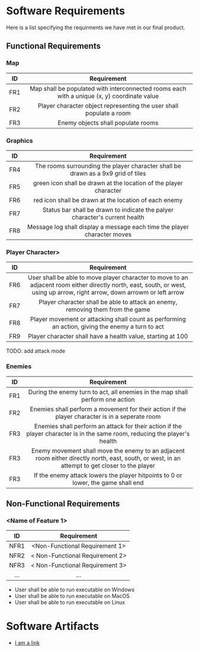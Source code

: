 # Software Requirements
Here is a list specifying the requirments we have met in our final product.

## Functional Requirements 

### Map
| ID  | Requirement     | 
| :-------------: | :----------: | 
| FR1 | Map shall be populated with interconnected rooms each with a unique (x, y) coordinate value | 
| FR2 | Player character object representing the user shall populate a room | 
| FR3 | Enemy objects shall populate rooms | 

### Graphics
| ID  | Requirement     | 
| :-------------: | :----------: | 
| FR4 | The rooms surrounding the player character shall be drawn as a 9x9 grid of tiles | 
| FR5 | green icon shall be drawn at the location of the player character | 
| FR6 | red icon shall be drawn at the location of each enemy | 
| FR7 | Status bar shall be drawn to indicate the palyer character's current health | 
| FR8 | Message log shall display a message each time the player character moves | 




### Player Character> 
| ID  | Requirement     | 
| :-------------: | :----------: | 
| FR6 | User shall be able to move player character to move to an adjacent room either directly north, east, south, or west, using up arrow, right arrow, down arrowm or left arrow | 
| FR7 | Player character shall be able to attack an enemy, removing them from the game | 
| FR8 | Player movement or attacking shall count as performing an action, giving the enemy a turn to act | 
| FR9 | Player character shall have a health value, starting at 100 | 
TODO: add attack mode


  
  

### Enemies
| ID  | Requirement     |
| :-------------: | :----------: | 
| FR1 | During the enemy turn to act, all enemies in the map shall perform one action | 
| FR2 | Enemies shall perform a movement for their action if the player character is in a seperate room | 
| FR3 | Enemies shall perform an attack for their action if the player character is in the same room, reducing the player's health | 
| FR3 | Enemy movement shall move the enemy to an adjacent room either directly north, east, south, or west, in an attempt to get closer to the player | 
| FR3 | If the enemy attack lowers the player hitpoints to 0 or lower, the game shall end | 





## Non-Functional Requirements

### <Name of Feature 1> 

| ID  | Requirement     | 
| :-------------: | :----------: | 
| NFR1 | <Non-Functional Requirement 1> | 
| NFR2 | < Non-Functional Requirement 2> |
| NFR3 | < Non-Functional Requirement 3> |
| … | … | 


* User shall be able to run executable on Windows
* User shall be able to run executable on MacOS
* User shall be able to run executable on Linux




# Software Artifacts

<Describe the purpose of this section>

* [I am a link](to_some_file.pdf)

